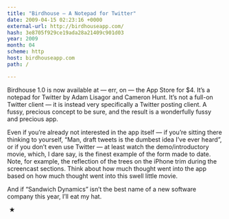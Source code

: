 ```yaml
---
title: "Birdhouse — A Notepad for Twitter"
date: 2009-04-15 02:23:16 +0000
external-url: http://birdhouseapp.com/
hash: 3e8705f929ce19ada28a21409c901d03
year: 2009
month: 04
scheme: http
host: birdhouseapp.com
path: /

---
```


Birdhouse 1.0 is now available at — err, on — the App Store for $4. It’s a notepad for Twitter by Adam Lisagor and Cameron Hunt. It’s not a full-on Twitter client — it is instead very specifically a Twitter posting client. A fussy, precious concept to be sure, and the result is a wonderfully fussy and precious app.


Even if you’re already not interested in the app itself — if you’re sitting there thinking to yourself, “Man, draft tweets is the dumbest idea I’ve ever heard”, or if you don’t even use Twitter — at least watch the demo/introductory movie, which, I dare say, is the finest example of the form made to date. Note, for example, the reflection of the trees on the iPhone trim during the screencast sections. Think about how much thought went into the app based on how much thought went into this swell little movie.


And if “Sandwich Dynamics” isn’t the best name of a new software company this year, I’ll eat my hat.



 ★ 

